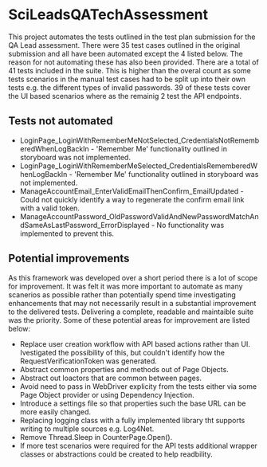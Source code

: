 # SciLeadsQATechAssessment
This project automates the tests outlined in the test plan submission for the QA Lead assessment.  There were 35 test cases outlined in the original submission and all have been automated except the 4 listed below.  The reason for not automating these has also been provided.  There are a total of 41 tests included in the suite.  This is higher than the overal count as some tests scenarios in the manual test cases had to be split up into their own tests e.g. the different types of invalid passwords. 39 of these tests cover the UI based scenarios where as the remainig 2 test the API endpoints.

## Tests not automated
 - LoginPage_LoginWithRememberMeNotSelected_CredentialsNotRememberedWhenLogBackIn - 'Remember Me' functionality outlined in storyboard was not implemented.
 - LoginPage_LoginWithRememberMeSelected_CredentialsRememberedWhenLogBackIn - 'Remember Me' functionality outlined in storyboard was not implemented.
 - ManageAccountEmail_EnterValidEmailThenConfirm_EmailUpdated - Could not quickly identify a way to regenerate the confirm email link with a valid token.
 - ManageAccountPassword_OldPasswordValidAndNewPasswordMatchAndSameAsLastPassword_ErrorDisplayed - No functionality was implemented to prevent this.

## Potential improvements
As this framework was developed over a short period there is a lot of scope for improvement.  It was felt it was more important to automate as many scanerios as possible rather than potentially spend time investigating enhancements that may not necessarily result in a substantial improvement to the delivered tests.  Delivering a complete, readable and maintaible suite was the priority.  Some of these potential areas for improvement are listed below:

- Replace user creation workflow with API based actions rather than UI.  Ivestigated the possibility of this, but couldn't identify how the RequestVerificationToken was generated.
- Abstract common properties and methods out of Page Objects.
- Abstract out loactors that are common between pages.
- Avoid need to pass in WebDriver explicity from the tests either via some Page Object provider or using Dependency Injection.
- Introduce a settings file so that properties such the base URL can be more easily changed.
- Replacing logging class with a fully implemented library tht supports writing to multiple sources e.g. Log4Net.
- Remove Thread.Sleep in CounterPage.Open().
- If more test scenarios were required for the API tests additional wrapper classes or abstractions could be created to help readbility.
